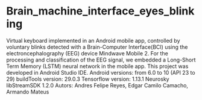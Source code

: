 # Brain_machine_interface_eyes_blinking
Virtual keyboard implemented in an Android mobile app, controlled by voluntary blinks detected with a Brain-Computer Interface(BCI) using the electroncephalography (EEG) device Mindwave Mobile 2. For the processing and classification of the EEG signal, we embedded a Long-Short Term Memory (LSTM) neural network in the mobile app. This project was developed in Android Studio IDE.
Android versions: from 6.0 to 10 (API 23 to 29)
buildTools version: 29.0.3
Tensorflow version: 1.13.1
Neurosky libStreamSDK 1.2.0
Autors: Andres Felipe Reyes, Edgar Camilo Camacho, Armando Mateus
